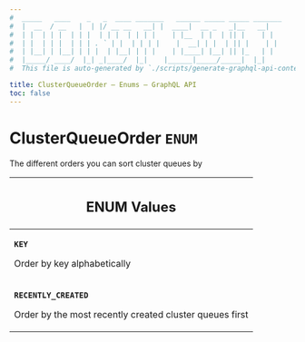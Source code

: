 ```yaml
---
#  _____   ____    _   _  ____ _______   ______ _____ _____ _______
#  |  __  / __   |  | |/ __ __   __| |  ____|  __ _   _|__   __|
#  | |  | | |  | | |  | | |  | | | |    | |__  | |  | || |    | |
#  | |  | | |  | | | . ` | |  | | | |    |  __| | |  | || |    | |
#  | |__| | |__| | | |  | |__| | | |    | |____| |__| || |_   | |
#  |_____/ ____/  |_| _|____/  |_|    |______|_____/_____|  |_|
#  This file is auto-generated by `./scripts/generate-graphql-api-content.sh`.

title: ClusterQueueOrder – Enums – GraphQL API
toc: false
---
```

<!-- vale off -->
<h1 class="has-pills" data-algolia-exclude>
  ClusterQueueOrder
  <span class="pill pill--enum pill--normal-case pill--large"><code>ENUM</code></span>
</h1>
<!-- vale on -->


The different orders you can sort cluster queues by









<table class="responsive-table responsive-table--single-column-rows">
  <thead>
    <th>
      <h2 data-algolia-exclude>ENUM Values</h2>
    </th>
  </thead>
  <tbody>
    <tr><td><p><strong><code>KEY</code></strong></p><p>Order by key alphabetically</p></td></tr><tr><td><p><strong><code>RECENTLY_CREATED</code></strong></p><p>Order by the most recently created cluster queues first</p></td></tr>
  </tbody>
</table>
